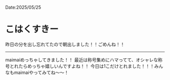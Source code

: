 Date:2025/05/25
# こはくすきー

昨日の分を出し忘れてたので朝出しました！！ごめんね！！

---

maimaiめっちゃしてきました！！
最近は称号集めにハマってて、オシャレな称号とれたらめっちゃ嬉しいんですよね！！
今日は1こだけとれました！！！みんなもmaimaiやってみてね〜〜！

